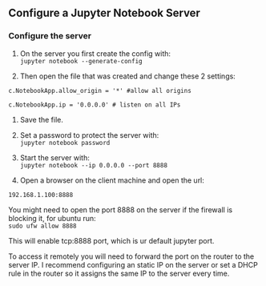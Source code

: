 ## Configure a Jupyter Notebook Server
### Configure the server
1. On the server you first create the config with:  
```jupyter notebook --generate-config```  

1. Then open the file that was created and change these 2 settings:  

```c.NotebookApp.allow_origin = '*' #allow all origins```    
  
```c.NotebookApp.ip = '0.0.0.0' # listen on all IPs```  

1. Save the file.  

1. Set a password to protect the server with:  
```jupyter notebook password```   

1. Start the server with:  
```jupyter notebook --ip 0.0.0.0 --port 8888```

1. Open a browser on the client machine and open the url:  

```192.168.1.100:8888```

You might need to open the port 8888 on the server if the firewall is blocking it, for ubuntu run:  
```sudo ufw allow 8888```  

This will enable tcp:8888 port, which is ur default jupyter port. 

To access it remotely you will need to forward the port on the router to the server IP. I recommend configuring an static IP on the server or set a DHCP rule in the router so it assigns the same IP to the server every time.
